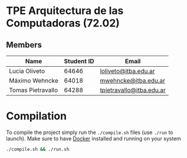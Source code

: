 # TPE Arquitectura de las Computadoras (72.02)

## Members

| Name                   | Student ID | Email                      |
|------------------------|------------|----------------------------|
| Lucia Oliveto          | 64646      | loliveto@itba.edu.ar       |
| Máximo Wehncke         | 64018      | mwehncke@itba.edu.ar       |
| Tomas Pietravallo      | 64288      | tpietravallo@itba.edu.ar   |

# Compilation
To compile the project simply run the `./compile.sh` files (use `./run` to launch). Make sure to have [Docker](http://docker.com/products/docker-desktop/) installed and running on your system

```sh
./compile.sh && ./run.sh
```
